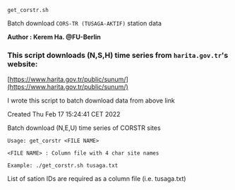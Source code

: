 `get_corstr.sh`

Batch download `CORS-TR (TUSAGA-AKTIF)` station data

**Author : Kerem Ha. @FU-Berlin**

### This script downloads (N,S,H) time series from `harita.gov.tr`'s website:
[https://www.harita.gov.tr/public/sunum/](https://www.harita.gov.tr/public/sunum/)

I wrote this script to batch download data from above link

Created Thu Feb 17 15:24:41 CET 2022

Batch download (N,E,U) time series of CORSTR sites

`Usage: get_corstr <FILE NAME>`

`<FILE NAME> : Column file with 4 char site names`

`Example: ./get_corstr.sh tusaga.txt`
  
 List of sation IDs are required as a column file (i.e. tusaga.txt)
